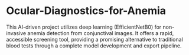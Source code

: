 # Ocular-Diagnostics-for-Anemia
This AI-driven project utilizes deep learning (EfficientNetB0) for non-invasive anemia detection from conjunctival images. It offers a rapid, accessible screening tool, providing a promising alternative to traditional blood tests through a complete model development and export pipeline.
